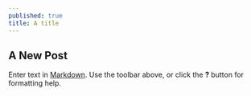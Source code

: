 ```yaml
---
published: true
title: A title
---
```


## A New Post

Enter text in [Markdown](http://daringfireball.net/projects/markdown/). Use the toolbar above, or click the **?** button for formatting help.
